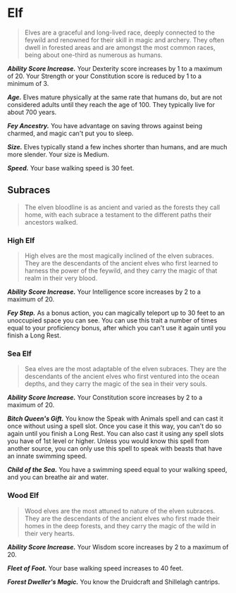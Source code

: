 # Elf

> Elves are a graceful and long-lived race, deeply connected to the feywild and renowned for their skill in magic and archery. They often dwell in forested areas and are amongst the most common races, being about one-third as numerous as humans.

***Ability Score Increase.*** Your Dexterity score increases by 1 to a maximum of 20. Your Strength or your Constitution score is reduced by 1 to a minimum of 3.

***Age.*** Elves mature physically at the same rate that humans do, but are not considered adults until they reach the age of 100. They typically live for about 700 years.

***Fey Ancestry.*** You have advantage on saving throws against being charmed, and magic can't put you to sleep.

***Size.*** Elves typically stand a few inches shorter than humans, and are much more slender. Your size is Medium.

***Speed.*** Your base walking speed is 30 feet.

## Subraces

> The elven bloodline is as ancient and varied as the forests they call home, with each subrace a testament to the different paths their ancestors walked.

### High Elf

> High elves are the most magically inclined of the elven subraces. They are the descendants of the ancient elves who first learned to harness the power of the feywild, and they carry the magic of that realm in their very blood.

***Ability Score Increase.*** Your Intelligence score increases by 2 to a maximum of 20.

***Fey Step.*** As a bonus action, you can magically teleport up to 30 feet to an unoccupied space you can see. You can use this trait a number of times equal to your proficiency bonus, after which you can't use it again until you finish a Long Rest.

### Sea Elf

> Sea elves are the most adaptable of the elven subraces. They are the descendants of the ancient elves who first ventured into the ocean depths, and they carry the magic of the sea in their very souls.

***Ability Score Increase.*** Your Constitution score increases by 2 to a maximum of 20.

***Bitch Queen's Gift.*** You know the Speak with Animals spell and can cast it once without using a spell slot. Once you case it this way, you can't do so again until you finish a Long Rest. You can also cast it using any spell slots you have of 1st level or higher. Unless you would know this spell from another source, you can only use this spell to speak with beasts that have an innate swimming speed.

***Child of the Sea.*** You have a swimming speed equal to your walking speed, and you can breathe air and water.

### Wood Elf

> Wood elves are the most attuned to nature of the elven subraces. They are the descendants of the ancient elves who first made their homes in the deep forests, and they carry the magic of the wild in their very hearts.

***Ability Score Increase.*** Your Wisdom score increases by 2 to a maximum of 20.

***Fleet of Foot.*** Your base walking speed increases to 40 feet.

***Forest Dweller's Magic.*** You know the Druidcraft and Shillelagh cantrips.
